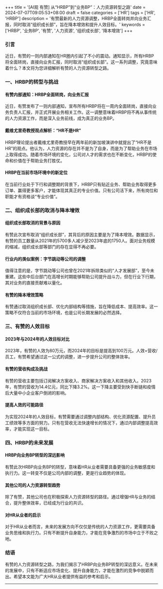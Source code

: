 +++
title = '[AI观 有赞] 从“HRBP”到“业务BP”：人力资源转型之路'
date = 2024-07-07T09:05:53+08:00
draft = false
categories = ['HR']
tags = ['HR', 'HRBP']
description = '有赞最新的人力资源调整，HRBP全面转岗并向业务汇报，同时取消“组织成长部”，旨在降本增效和提升人效目标。'
keywords = ['HRBP', '业务BP', '有赞', '人力资源', '组织成长部', '降本增效']
+++

### 引言
近日，有赞的一则内部通知在HR圈内引起了不小的震动。通知显示，所有HRBP将全面转岗，直接向业务汇报，同时取消“组织成长部”。这一系列调整，究竟意味着什么？本文将为您详细解析有赞的人力资源转型之路。

### 一、HRBP的转型与挑战

#### 有赞内部通知：HRBP全面转岗，向业务汇报
近日，有赞发布了一则内部通知，宣布所有HRBP将在一周内全面转岗，直接向业务负责人汇报，并正式开展业务相关工作。这一调整意味着HRBP将不再从事传统的人力资源工作，而是深入业务前线，成为真正的业务BP。

#### 戴维尤里奇教授观点解析：“HR不是HR”
HRBP理论提出者戴维尤里奇教授早在两年前的新加坡演讲中就提出了“HR不是HR”的观点。他认为，人力资源的存在并不是为了自身，而是为了帮助业务在市场上取得成功。随着市场环境的变化，公司对人才的需求也在不断变化，HRBP的使命和价值在于帮助业务打胜仗。

#### HRBP在当前市场环境中的新定位
在当前行业处于下行和调整期的背景下，HRBP只有贴近业务、帮助业务取得更多订单、赢得更多客户，才能体现其真正的专业价值。只有公司活下来，所有岗位和职能才有资格谈“专业价值”。

### 二、组织成长部的取消与降本增效

#### 组织成长部取消的背景与原因
有赞此次宣布取消“组织成长部”，其背后的原因主要是为了降本增效。数据显示，有赞的员工数量从2021年的5700多人减少至2023年底的1750人。面对业务规模的缩减，组织成长部等部门的存在显得不再必要。

#### 行业内的类似案例：字节跳动等公司的调整
值得注意的是，字节跳动等公司也曾在2021年拆除类似的“人才发展部”，至今未重建。这些中后台部门在高增长时期能够帮助公司提升战斗力，但在行业下行期，其对业务的直接贡献难以量化。

#### 有赞的降本增效策略
有赞通过取消组织成长部、优化内部结构等措施，旨在降低成本、提高效率。这一策略不仅符合当前的市场环境，也是公司长期发展的必然选择。

### 三、有赞的人效目标

#### 2023年与2024年的人效目标对比
2023年，有赞的人效为80万元，而2024年的目标是提高到100万元。人效=营收/员工，有赞希望通过这一公式的调整，进一步提升公司的整体效率。

#### 有赞的营收构成及挑战
有赞的营收主要包括订阅解决方案收入、商家解决方案收入和其他收入。2023年，有赞的营收为14.4亿元，同比下降3.2%。这一下降主要受到快手断链和疫情后大量中小企业客户倒闭的影响。

#### 提高人效的可能路径
为实现2024年的人效目标，有赞需要通过调整内部结构、优化资源配置、提升员工绩效等多方面的努力。只有在营收无法快速增长的情况下，通过内部调整提高效率，才能实现这一目标。

### 四、HRBP的未来发展

#### HRBP向业务BP转型的深远影响
有赞此次HRBP向业务BP的转型，意味着HR从业者需要具备更强的业务敏感度和执行力。这一转变不仅是公司内部的调整，更是行业趋势的体现。

#### 其他公司的人力资源转型趋势
除了有赞，其他公司也在积极探索人力资源转型的路径。通过增强HR与业务的结合，提升整体效率，已经成为行业的共识。

#### 对HR从业者的启示
对于HR从业者而言，未来的发展方向不仅仅是传统的人力资源工作，更需要具备业务思维和执行力。只有不断提升自身能力，才能在竞争激烈的市场中立于不败之地。

### 结语
有赞的人力资源转型之路，为我们揭示了HRBP向业务BP转型的深远意义。在未来的发展中，只有不断适应市场变化、提升自身能力，才能在激烈的竞争中脱颖而出。希望本文能为广大HR从业者提供有益的参考和启示。

---

<!-- - [AI 博客 - 从零开始学AI](...) -->
<!-- - [AI Blog - Learn AI from scratch](...) -->
<!-- - [公众号 - 从零开始学AI](...) -->
<!-- - [CSDN - 从零开始学AI](...) -->
<!-- - [掘金 - 从零开始学AI](...) -->
<!-- - [知乎 - 从零开始学AI](...) -->
<!-- - [阿里云 - 从零开始学AI](...) -->
<!-- - [腾讯云 - 从零开始学AI](...) -->
